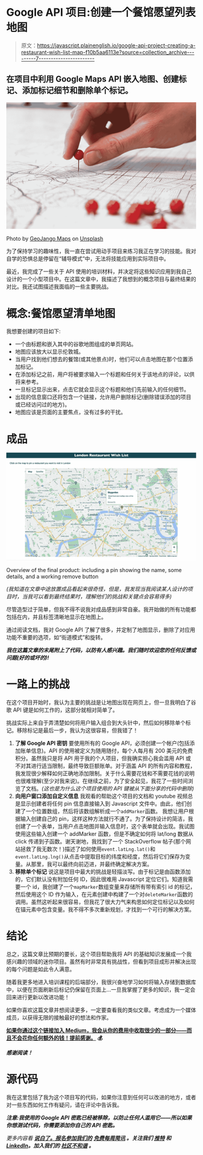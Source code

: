 # Google API 项目:创建一个餐馆愿望列表地图

> 原文：<https://javascript.plainenglish.io/google-api-project-creating-a-restaurant-wish-list-map-f10b5aa6113e?source=collection_archive---------7----------------------->

## 在项目中利用 Google Maps API 嵌入地图、创建标记、添加标记细节和删除单个标记。

![](img/520da08e692125ddade2d3bc1fbd39a0.png)

Photo by [GeoJango Maps](https://unsplash.com/@geojango_maps?utm_source=medium&utm_medium=referral) on [Unsplash](https://unsplash.com?utm_source=medium&utm_medium=referral)

为了保持学习的趣味性，我一直在尝试用动手项目来练习我正在学习的技能。我对自学的恐惧总是停留在“辅导模式”中，无法将技能应用到实际项目中。

最近，我完成了一些关于 API 使用的培训材料，并决定将这些知识应用到我自己设计的一个小型项目中。在这篇文章中，我描述了我想到的概念项目与最终结果的对比。我还试图描述我面临的一些主要挑战。

# 概念:餐馆愿望清单地图

我想要创建的项目如下:

*   一个由标题和嵌入其中的谷歌地图组成的单页网站。
*   地图应该放大以显示伦敦城。
*   当用户找到他们想去的餐馆(或其他景点)时，他们可以点击地图在那个位置添加标记。
*   在添加标记之前，用户将被要求输入一个标题和任何关于该地点的评论，以供将来参考。
*   一旦标记显示出来，点击它就会显示这个标题和他们先前输入的任何细节。
*   出现的信息窗口还将包含一个链接，允许用户删除标记(删除错误添加的项目或已经访问过的地方)。
*   地图应该是页面的主要焦点，没有过多的干扰。

# 成品

![](img/d5be0b2dbb340e91bfdf1033fb842209.png)

Overview of the final product: including a pin showing the name, some details, and a working remove button

*(我知道在文章中途放置成品看起来很奇怪，但是，我发现当我阅读某人设计的项目时，当我可以看到最终结果时，理解他们的挑战和关键点会容易得多)*

尽管造型过于简单，但我不得不说我对成品感到非常自豪。我开始做的所有功能都包括在内，并且标签清晰地显示在地图上。

通过阅读文档，我对 Google API 了解了很多，并定制了地图显示，删除了对应用功能不重要的选项，如“街道模式”和旋转。

***我在这篇文章的末尾附上了代码，以防有人感兴趣。我们随时欢迎您的任何反馈或问题(好的或坏的)!***

# 一路上的挑战

在这个项目开始时，我认为主要的挑战是让地图出现在网页上，但一旦我明白了谷歌 API 键是如何工作的，这部分就相对简单了。

挑战实际上来自于弄清楚如何将用户输入组合到大头针中，然后如何移除单个标记。移除标记是最后一步，我认为这很容易，但我错了！

1.  **了解 Google API 密钥**
    要使用所有的 Google API，必须创建一个帐户(包括添加账单信息)。API 的使用被定义为随用随付，每个人每月有 200 美元的免费积分。虽然我只是将 API 用于我的个人项目，但我确实担心我会滥用 API 或不对其进行适当限制，最终导致巨额账单。对于涵盖 API 的所有内容和教程，我发现很少解释如何正确地添加限制。关于什么需要花钱和不需要花钱的说明也很难理解(至少对我来说)。在继续之前，为了安全起见，我花了一些时间浏览了文档。*(这也是为什么这个项目使用的 API 键被从下面分享的代码中删除)*
2.  **向用户窗口添加自定义信息** 我观看的帮助这个项目的文档和 youtube 视频总是显示创建者将任何 pin 信息直接输入到 Javascript 文件中。由此，他们创建了一个位置数组，然后将该数组解析成一个`addMarker`函数。
    我想让用户根据输入创建自己的 pin，这样这种方法就行不通了。为了保持设计的简洁，我创建了一个表单，当用户点击地图并输入信息时，这个表单就会出现。我试图使用这些输入创建一个 addMarker 函数，但是不确定如何将 lat/long 数据从 click 传递到子函数。谢天谢地，我找到了一个 StackOverflow 帖子(那个网站拯救了我无数次！)描述了如何使用`event.latLng.lat()`和`event.latLng.lng()`从点击中提取目标的纬度和经度，然后将它们保存为变量。从那里，我可以最终向前迈进，并最终确定解决方案。
3.  **移除单个标记**
    说这是项目中最大的挑战是轻描淡写。由于标记是由函数添加的，它们默认没有附加任何 ID，因此很难用 Javascript 定位它们。知道我需要一个 id，我创建了一个`mapMarker`数组变量来存储所有带有索引 id 的标记，然后使用这个 ID 作为输入，在元素创建中构建了一个对`deleteMarker`函数的调用。虽然这听起来很容易，但我花了很大力气来构思如何定位标记以及如何在锚元素中包含变量。我不得不多次重新规划，才找到一个可行的解决方案。

# 结论

总之，这篇文章比预期的要长，这个项目帮助我将 API 的基础知识发展成一个我感兴趣的领域的迷你项目。虽然有时非常具有挑战性，但看到项目成形并解决出现的每个问题是如此令人满意。

随着我更多地进入培训课程的后端部分，我很兴奋地学习如何将输入存储到数据库中，以便在页面刷新后标记仍保留在页面上…一旦我掌握了更多的知识，我一定会回来进行更新以改进功能！

如果你喜欢这篇文章并想阅读更多，一定要查看我的类似文章。考虑成为一个媒体成员，以获得无限的接触最好的想法和作家。

[**如果你通过这个链接加入 Medium，我会从你的费用中收取很少的一部分——而且不会花你任何额外的钱！提前感谢。**](https://medium.com/@simply_stef/membership) **💰**

***感谢阅读！***

# 源代码

我在这里包括了我为这个项目写的代码，如果你注意到任何可以改进的地方，或者对一些东西如何工作有疑问，请在评论中告诉我。

***注意:我使用的 Google API 密匙已经被移除，以防止任何人滥用它——所以如果你想测试代码，你需要添加你自己的 API 密匙。***

*更多内容看* [***说白了。报名参加我们的***](https://plainenglish.io/) **[***免费每周简讯***](http://newsletter.plainenglish.io/) *。关注我们* [***推特***](https://twitter.com/inPlainEngHQ) *和*[***LinkedIn***](https://www.linkedin.com/company/inplainenglish/)*。加入我们的* [***社区不和谐***](https://discord.gg/GtDtUAvyhW) *。***